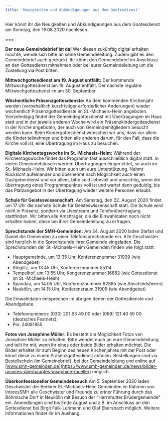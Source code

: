 ```yaml
---
title: 'Neuigkeiten und Abkündigeungen aus dem Gootesdienst'
---
```


Hier könnt ihr die Neuigkeiten und Abkündigeungen aus dem Gootesdienst am Sonntag, den 16.08.2020 nachlesen.

===

**Der neue Gemeindebrief ist da!**
Wer diesen zukünftig digital erhalten möchte, wende sich bitte an seine Gemeindeleitung. Zudem gibt es den Gemeindebrief auch gedruckt. Ihr könnt den Gemeindebrief im Anschluss an den Gottesdienst mitnehmen oder bei eurer Gemeindeleitung um die Zustellung via Post bitten.

**Mittwochgottesdienst am 19. August entfällt:**
Der kommende Mittwochgottesdienst am 19. August entfällt. Der nächste reguläre Mittwochgottesdienst im am 30. September.

**Wöchentliche Präsenzgottesdienste:**
Ab dem kommenden Kirchenjahr werden (vorbehaltlich kurzfristiger erforderlicher Anderungen) wieder wöchentlich Präsenzgottesdienste im St.-Michaels-Heim angeboten. Vierzehntägig findet der Gemeindegottesdienst mit Übertragungen im Haus statt und in der jeweils anderen Woche wird ein Präsenzkindergottesdienst in der Kirche
angeboten, der auch von Gemeindemitgliedern besucht werden kann. Beim Kindergottesdienst wünschen wir uns, dass vor allem die Kinder teilnehmen und bitten alle anderen darum, für den Fall, dass die Kirche voll ist, eine Übertragung im Haus zu besuchen.

**Digitale Kirchentagswoche im St.-Michaels-Heim:**
Während der Kirchentagswoche findet das Programm fast ausschließlich digital statt. In vielen Gemeindehäusern werden Übertragungen eingerichtet, so auch im St.-Michaels-Heim. Wir bitten euch um eure Unterstützung. Nehmt Rücksicht aufeinander und übernehmt nach Möglichkeit auch einen Gastgeberdienst und vor allem, bitte seid liebevoll und umsichtig, wenn die übertragung eines Programmpunktes voll ist und wartet dann geduldig, bis das Platzangebot in der Übertragung wieder weitere Personen erlaubt.

**Schule für Geisteswissenschaft:**
Am Samstag, den 22. August 2020 findet um 17 Uhr die nächste Schule für Geisteswissenschaft statt. Die Schule wird nicht in Präsenz, sondern via Livestream und Telefonübertragung stattfinden. Wir bitten alle Amstträger, die die Einwahldaten noch nicht erhalten haben, diese bei ihrer Gemeindeleitung zu erfragen. 

**Sprechstunde der SMH-Gemeinden:**
Am 24. August 2020 laden Stefan und Daniel die Gemeinden zu einer Telefonsprechstunde ein. Alle Geschwister sind herzlich in die Sprechstunde ihrer Gemeinde eingeladen. Die Sprechstunden der St.-Mcihaels-Heim Gemeinden finden wie folgt statt:

* Hauptgemeinde, um 13:35 Uhr, Konferenznummer 31909 (wie Abendgebet)
* Steglitz, um 13.45 Uhr, Konferenznummer 55114
* Tempelhof, um 13:55 Uhr, Kongerenznummer 16882 (wie Gottesdienst im St.-Michaels-Heim)
* Spandau, um 14.05 Uhr, Konferenznummer 92885 (wie Abschiedsfeiern)
* Neukölln, um 14.15 Uhr, Konferenzraum 31909 (wie Abendgebet)

Die Einwahldaten entsprechen im übrigen denen der Gottesdienste und Abendgebete. 
* Telefonnummern: (030) 201 63 49 00 oder (089) 121 40 59 00 (deutsches Festnetz); 
* Pin: 24081855

**Fotos von Josephine Müller:**
Es besteht die Möglichkeit Fotos von Josephine Müller zu erhalten. Bitte wendet euch an eure Gemeindeleitung und teilt ihr mit, wenn ihr eines oder beide Bilder erhalten möchtet. Die Bilder erhaltet ihr zum Beginn des neuen Kirchenjahres mit der Post oder könnt diese zu einem Präsenzgottesdienst abholen. Bestellungen sind via Bestellschein (im Gemeinebrief), bei der Gemeindeleitung und online auf [www.smh-gemeinden.de](https://www.smh-gemeinden.de/news/bilder-unseres-oberhauptes-josephine-mueller) möglich. 

**Überkonfessioneller Gemeindebesuch**
Am 5. September 2020 laden Geschwister der Berliner St.-Michaels-Heim Gemeinden im Rahmen von InteresSMH alle Geschwister und Freunde zu eriner Führung durch das Böhmische Dorf in Neukölln mit Besuch der "Herrnhutter Brüdergemeinde" ein. Anmedlungen sind bis Ende August und z.B. im Anschluss an den Gottesdienst bei Birgit Falk-Lehmann und Olaf Ebersbach möglich. Weitere Informationen findet ihr im Aushang.